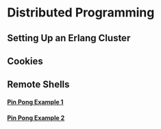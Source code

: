 # Distributed Programming

## Setting Up an Erlang Cluster

## Cookies

## Remote Shells

#### [Pin Pong Example 1](https://github.com/weihuang023/Erlang-Projects/blob/master/tut17.erl)

#### [Pin Pong Example 2](https://github.com/weihuang023/Erlang-Projects/blob/master/tut18.erl) 

